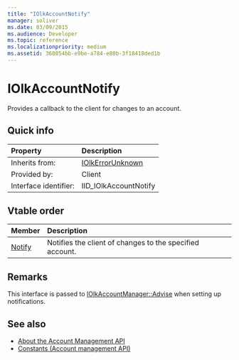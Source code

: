 ```yaml
---
title: "IOlkAccountNotify"
manager: soliver
ms.date: 03/09/2015
ms.audience: Developer
ms.topic: reference 
ms.localizationpriority: medium
ms.assetid: 360854bb-e9be-a784-e80b-3f18418ded1b
---
```


# IOlkAccountNotify

Provides a callback to the client for changes to an account.
  
## Quick info

|Property|Description|
|:-----|:-----|
|Inherits from:  <br/> |[IOlkErrorUnknown](iolkerrorunknown.md) <br/> |
|Provided by:  <br/> | Client  <br/> |
|Interface identifier:  <br/> |IID_IOlkAccountNotify  <br/> |
   
## Vtable order

|Member|Description|
|:-----|:-----|
|[Notify](iolkaccountnotify-notify.md) <br/> |Notifies the client of changes to the specified account. |
   
## Remarks

This interface is passed to [IOlkAccountManager::Advise](iolkaccountmanager-advise.md) when setting up notifications. 
  
## See also

- [About the Account Management API](about-the-account-management-api.md) 
- [Constants (Account management API)](constants-account-management-api.md)


